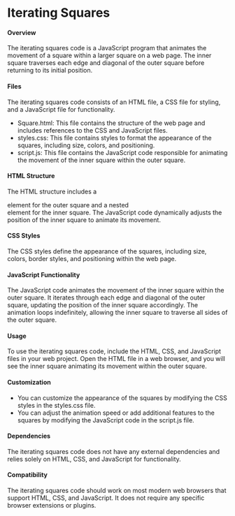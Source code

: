 # Iterating Squares

#### Overview
The iterating squares code is a JavaScript program that animates the movement of a square within a larger square on a web page. The inner square traverses each edge and diagonal of the outer square before returning to its initial position.

#### Files
The iterating squares code consists of an HTML file, a CSS file for styling, and a JavaScript file for functionality.
- Square.html: This file contains the structure of the web page and includes references to the CSS and JavaScript files.
- styles.css: This file contains styles to format the appearance of the squares, including size, colors, and positioning.
- script.js: This file contains the JavaScript code responsible for animating the movement of the inner square within the outer square.

#### HTML Structure
The HTML structure includes a <div> element for the outer square and a nested <div> element for the inner square. The JavaScript code dynamically adjusts the position of the inner square to animate its movement.

#### CSS Styles
The CSS styles define the appearance of the squares, including size, colors, border styles, and positioning within the web page.

#### JavaScript Functionality
The JavaScript code animates the movement of the inner square within the outer square. It iterates through each edge and diagonal of the outer square, updating the position of the inner square accordingly. The animation loops indefinitely, allowing the inner square to traverse all sides of the outer square.

#### Usage
To use the iterating squares code, include the HTML, CSS, and JavaScript files in your web project. Open the HTML file in a web browser, and you will see the inner square animating its movement within the outer square.

#### Customization
- You can customize the appearance of the squares by modifying the CSS styles in the styles.css file.
- You can adjust the animation speed or add additional features to the squares by modifying the JavaScript code in the script.js file.

#### Dependencies
The iterating squares code does not have any external dependencies and relies solely on HTML, CSS, and JavaScript for functionality.

#### Compatibility
The iterating squares code should work on most modern web browsers that support HTML, CSS, and JavaScript. It does not require any specific browser extensions or plugins.

